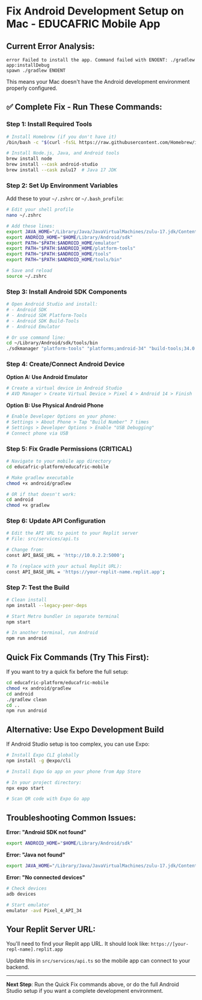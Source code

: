 # Fix Android Development Setup on Mac - EDUCAFRIC Mobile App

## Current Error Analysis:
```
error Failed to install the app. Command failed with ENOENT: ./gradlew app:installDebug
spawn ./gradlew ENOENT
```

This means your Mac doesn't have the Android development environment properly configured.

## ✅ Complete Fix - Run These Commands:

### Step 1: Install Required Tools
```bash
# Install Homebrew (if you don't have it)
/bin/bash -c "$(curl -fsSL https://raw.githubusercontent.com/Homebrew/install/HEAD/install.sh)"

# Install Node.js, Java, and Android tools
brew install node
brew install --cask android-studio
brew install --cask zulu17  # Java 17 JDK
```

### Step 2: Set Up Environment Variables
Add these to your `~/.zshrc` or `~/.bash_profile`:

```bash
# Edit your shell profile
nano ~/.zshrc

# Add these lines:
export JAVA_HOME="/Library/Java/JavaVirtualMachines/zulu-17.jdk/Contents/Home"
export ANDROID_HOME="$HOME/Library/Android/sdk"
export PATH="$PATH:$ANDROID_HOME/emulator"
export PATH="$PATH:$ANDROID_HOME/platform-tools"
export PATH="$PATH:$ANDROID_HOME/tools"
export PATH="$PATH:$ANDROID_HOME/tools/bin"

# Save and reload
source ~/.zshrc
```

### Step 3: Install Android SDK Components
```bash
# Open Android Studio and install:
# - Android SDK
# - Android SDK Platform-Tools
# - Android SDK Build-Tools
# - Android Emulator

# Or use command line:
cd ~/Library/Android/sdk/tools/bin
./sdkmanager "platform-tools" "platforms;android-34" "build-tools;34.0.0"
```

### Step 4: Create/Connect Android Device

**Option A: Use Android Emulator**
```bash
# Create a virtual device in Android Studio
# AVD Manager > Create Virtual Device > Pixel 4 > Android 14 > Finish
```

**Option B: Use Physical Android Phone**
```bash
# Enable Developer Options on your phone:
# Settings > About Phone > Tap "Build Number" 7 times
# Settings > Developer Options > Enable "USB Debugging"
# Connect phone via USB
```

### Step 5: Fix Gradle Permissions (CRITICAL)
```bash
# Navigate to your mobile app directory
cd educafric-platform/educafric-mobile

# Make gradlew executable
chmod +x android/gradlew

# OR if that doesn't work:
cd android
chmod +x gradlew
```

### Step 6: Update API Configuration
```bash
# Edit the API URL to point to your Replit server
# File: src/services/api.ts

# Change from:
const API_BASE_URL = 'http://10.0.2.2:5000';

# To (replace with your actual Replit URL):
const API_BASE_URL = 'https://your-replit-name.replit.app';
```

### Step 7: Test the Build
```bash
# Clean install
npm install --legacy-peer-deps

# Start Metro bundler in separate terminal
npm start

# In another terminal, run Android
npm run android
```

## Quick Fix Commands (Try This First):

If you want to try a quick fix before the full setup:

```bash
cd educafric-platform/educafric-mobile
chmod +x android/gradlew
cd android
./gradlew clean
cd ..
npm run android
```

## Alternative: Use Expo Development Build

If Android Studio setup is too complex, you can use Expo:

```bash
# Install Expo CLI globally
npm install -g @expo/cli

# Install Expo Go app on your phone from App Store

# In your project directory:
npx expo start

# Scan QR code with Expo Go app
```

## Troubleshooting Common Issues:

**Error: "Android SDK not found"**
```bash
export ANDROID_HOME="$HOME/Library/Android/sdk"
```

**Error: "Java not found"**
```bash
export JAVA_HOME="/Library/Java/JavaVirtualMachines/zulu-17.jdk/Contents/Home"
```

**Error: "No connected devices"**
```bash
# Check devices
adb devices

# Start emulator
emulator -avd Pixel_4_API_34
```

## Your Replit Server URL:

You'll need to find your Replit app URL. It should look like:
`https://[your-repl-name].replit.app`

Update this in `src/services/api.ts` so the mobile app can connect to your backend.

---

**Next Step**: Run the Quick Fix commands above, or do the full Android Studio setup if you want a complete development environment.